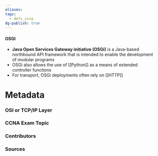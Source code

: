 ```yaml
---
aliases: 
tags:
  - defs_ccna
dg-publish: true
---
```

#### OSGI
- **Java Open Services Gateway initiative (OSGi)** is a Java-based northbound API framework that is intended to enable the development of modular programs
- OSGi also allows the use of [[Python]] as a means of extended controller functions
- For transport, OSGi deployments often rely on [[HTTP]]






# Metadata
### OSI or TCP/IP Layer

### CCNA Exam Topic

### Contributors

### Sources
